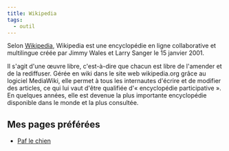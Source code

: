 ```yaml
---
title: Wikipedia
tags:
  - outil
---
```


Selon [Wikipedia](http://wikipedia.fr), Wikipedia est une encyclopédie en ligne
collaborative et multilingue créée par Jimmy Wales et Larry Sanger le 15
janvier 2001.

Il s'agit d'une œuvre libre, c'est-à-dire que chacun est libre de l'amender et
de la rediffuser. Gérée en wiki dans le site web wikipedia.org grâce au
logiciel MediaWiki, elle permet à tous les internautes d'écrire et de modifier
des articles, ce qui lui vaut d'être qualifiée d'« encyclopédie
participative ». En quelques années, elle est devenue la plus importante
encyclopédie disponible dans le monde et la plus consultée.

## Mes pages préférées

- [Paf le chien](https://fr.wikipedia.org/wiki/Paf_le_chien)
